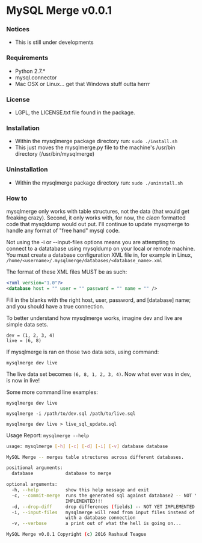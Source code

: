 # MySQL Merge v0.0.1

### Notices

* This is still under developments

### Requirements

* Python 2.7.*
* mysql.connector
* Mac OSX or Linux... get that Windows stuff outta herrr

### License

* LGPL, the LICENSE.txt file found in the package.

### Installation

* Within the mysqlmerge package directory run: `sudo ./install.sh`
* This just moves the mysqlmerge.py file to the machine's /usr/bin directory (/usr/bin/mysqlmerge)

### Uninstallation

* Within the mysqlmerge package directory run: `sudo ./uninstall.sh`

### How to

mysqlmerge only works with table structures, not the data (that would get freaking crazy).  Second, it only works with, for now,
the *clean* formatted code that mysqldump would out put.  I'll continue to update mysqmerge to handle any format
of "free hand" mysql code.

Not using the -i or --input-files options means you are attempting to connect to a datatabase
using mysqldump on your local or remote machine.  You must create a database configuration XML file
in, for example in Linux, `/home/<username>/.mysqlmerge/databases/<database_name>.xml`

The format of these XML files MUST be as such:

```xml
<?xml version="1.0"?>
<database host = "" user = "" password = "" name = "" />
```

Fill in the blanks with the right host, user, password, and [database] name; and you should have a
true connection.

To better understand how mysqlmerge works, imagine dev and live are simple data sets.

```
dev = (1, 2, 3, 4)
live = (6, 8)
```

If mysqlmerge is ran on those two data sets, using command:

`mysqlmerge dev live`

The live data set becomes `(6, 8, 1, 2, 3, 4)`. Now what ever was in dev, is now in live!

Some more command line examples:

`mysqlmerge dev live`

`mysqlmerge -i /path/to/dev.sql /path/to/live.sql`

`mysqlmerge dev live > live_sql_update.sql`

Usage Report: `mysqlmerge --help`

```bash
usage: mysqlmerge [-h] [-c] [-d] [-i] [-v] database database

MySQL Merge -- merges table structures across different databases.

positional arguments:
  database            database to merge

optional arguments:
  -h, --help          show this help message and exit
  -c, --commit-merge  runs the generated sql against database2 -- NOT YET
                      IMPLEMENTED!!!
  -d, --drop-diff     drop differences (fields) -- NOT YET IMPLEMENTED!!!
  -i, --input-files   mysqlmerge will read from input files instead of reading
                      with a database connection
  -v, --verbose       a print out of what the hell is going on...

MySQL Merge v0.0.1 Copyright (c) 2016 Rashaud Teague
```

